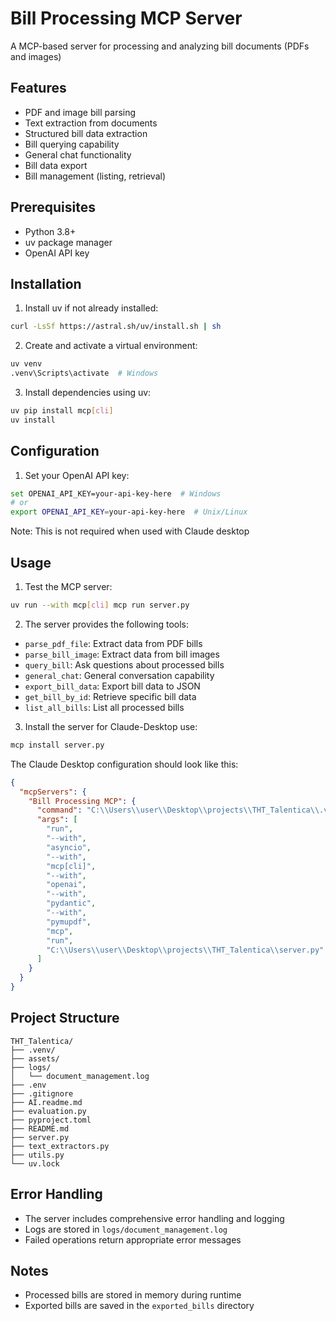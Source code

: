 # Bill Processing MCP Server

A MCP-based server for processing and analyzing bill documents (PDFs and images)

## Features

- PDF and image bill parsing
- Text extraction from documents
- Structured bill data extraction
- Bill querying capability
- General chat functionality
- Bill data export
- Bill management (listing, retrieval)

## Prerequisites

- Python 3.8+
- uv package manager
- OpenAI API key

## Installation

1. Install uv if not already installed:
```bash
curl -LsSf https://astral.sh/uv/install.sh | sh
```

2. Create and activate a virtual environment:
```bash
uv venv
.venv\Scripts\activate  # Windows
```

3. Install dependencies using uv:
```bash
uv pip install mcp[cli]
uv install
```

## Configuration

1. Set your OpenAI API key:
```bash
set OPENAI_API_KEY=your-api-key-here  # Windows
# or
export OPENAI_API_KEY=your-api-key-here  # Unix/Linux
```
Note: This is not required when used with Claude desktop

## Usage

1. Test the MCP server:
```bash
uv run --with mcp[cli] mcp run server.py
```

2. The server provides the following tools:

- `parse_pdf_file`: Extract data from PDF bills
- `parse_bill_image`: Extract data from bill images
- `query_bill`: Ask questions about processed bills
- `general_chat`: General conversation capability
- `export_bill_data`: Export bill data to JSON
- `get_bill_by_id`: Retrieve specific bill data
- `list_all_bills`: List all processed bills

3. Install the server for Claude-Desktop use:
```bash
mcp install server.py
```

The Claude Desktop configuration should look like this:

```json
{
  "mcpServers": {
    "Bill Processing MCP": {
      "command": "C:\\Users\\user\\Desktop\\projects\\THT_Talentica\\.venv\\Scripts\\uv.exe",
      "args": [
        "run",
        "--with",
        "asyncio",
        "--with",
        "mcp[cli]",
        "--with",
        "openai",
        "--with",
        "pydantic",
        "--with",
        "pymupdf",
        "mcp",
        "run",
        "C:\\Users\\user\\Desktop\\projects\\THT_Talentica\\server.py"
      ]
    }
  }
}
```

## Project Structure

```
THT_Talentica/
├── .venv/
├── assets/
├── logs/
│   └── document_management.log
├── .env
├── .gitignore
├── AI.readme.md
├── evaluation.py
├── pyproject.toml
├── README.md
├── server.py
├── text_extractors.py
├── utils.py
└── uv.lock
```

## Error Handling

- The server includes comprehensive error handling and logging
- Logs are stored in `logs/document_management.log`
- Failed operations return appropriate error messages

## Notes

- Processed bills are stored in memory during runtime
- Exported bills are saved in the `exported_bills` directory
